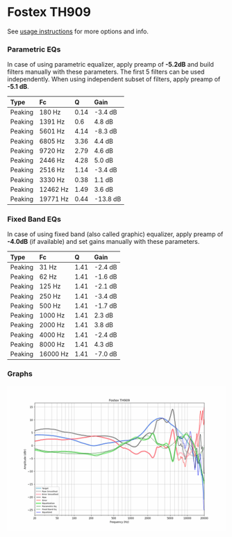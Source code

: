 # Fostex TH909
See [usage instructions](https://github.com/jaakkopasanen/AutoEq#usage) for more options and info.

### Parametric EQs
In case of using parametric equalizer, apply preamp of **-5.2dB** and build filters manually
with these parameters. The first 5 filters can be used independently.
When using independent subset of filters, apply preamp of **-5.1 dB**.

| Type    | Fc       |    Q | Gain     |
|:--------|:---------|:-----|:---------|
| Peaking | 180 Hz   | 0.14 | -3.4 dB  |
| Peaking | 1391 Hz  | 0.6  | 4.8 dB   |
| Peaking | 5601 Hz  | 4.14 | -8.3 dB  |
| Peaking | 6805 Hz  | 3.36 | 4.4 dB   |
| Peaking | 9720 Hz  | 2.79 | 4.6 dB   |
| Peaking | 2446 Hz  | 4.28 | 5.0 dB   |
| Peaking | 2516 Hz  | 1.14 | -3.4 dB  |
| Peaking | 3330 Hz  | 0.38 | 1.1 dB   |
| Peaking | 12462 Hz | 1.49 | 3.6 dB   |
| Peaking | 19771 Hz | 0.44 | -13.8 dB |

### Fixed Band EQs
In case of using fixed band (also called graphic) equalizer, apply preamp of **-4.0dB**
(if available) and set gains manually with these parameters.

| Type    | Fc       |    Q | Gain    |
|:--------|:---------|:-----|:--------|
| Peaking | 31 Hz    | 1.41 | -2.4 dB |
| Peaking | 62 Hz    | 1.41 | -1.6 dB |
| Peaking | 125 Hz   | 1.41 | -2.1 dB |
| Peaking | 250 Hz   | 1.41 | -3.4 dB |
| Peaking | 500 Hz   | 1.41 | -1.7 dB |
| Peaking | 1000 Hz  | 1.41 | 2.3 dB  |
| Peaking | 2000 Hz  | 1.41 | 3.8 dB  |
| Peaking | 4000 Hz  | 1.41 | -2.4 dB |
| Peaking | 8000 Hz  | 1.41 | 4.3 dB  |
| Peaking | 16000 Hz | 1.41 | -7.0 dB |

### Graphs
![](./Fostex%20TH909.png)